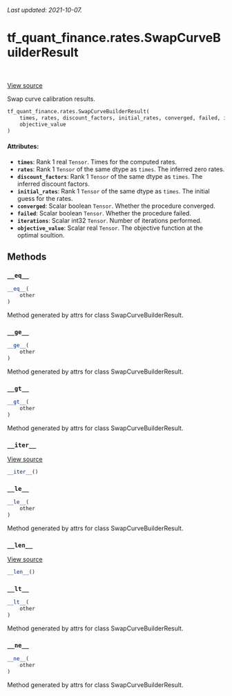 <!--
This file is generated by a tool. Do not edit directly.
For open-source contributions the docs will be updated automatically.
-->

*Last updated: 2021-10-07.*

<div itemscope itemtype="http://developers.google.com/ReferenceObject">
<meta itemprop="name" content="tf_quant_finance.rates.SwapCurveBuilderResult" />
<meta itemprop="path" content="Stable" />
<meta itemprop="property" content="__eq__"/>
<meta itemprop="property" content="__ge__"/>
<meta itemprop="property" content="__gt__"/>
<meta itemprop="property" content="__init__"/>
<meta itemprop="property" content="__iter__"/>
<meta itemprop="property" content="__le__"/>
<meta itemprop="property" content="__len__"/>
<meta itemprop="property" content="__lt__"/>
<meta itemprop="property" content="__ne__"/>
</div>

# tf_quant_finance.rates.SwapCurveBuilderResult

<!-- Insert buttons and diff -->

<table class="tfo-notebook-buttons tfo-api" align="left">
</table>

<a target="_blank" href="https://github.com/google/tf-quant-finance/blob/master/tf_quant_finance/rates/swap_curve_common.py">View source</a>



Swap curve calibration results.

```python
tf_quant_finance.rates.SwapCurveBuilderResult(
    times, rates, discount_factors, initial_rates, converged, failed, iterations,
    objective_value
)
```



<!-- Placeholder for "Used in" -->


#### Attributes:

* <b>`times`</b>: Rank 1 real `Tensor`. Times for the computed rates.
* <b>`rates`</b>: Rank 1 `Tensor` of the same dtype as `times`. The inferred zero
  rates.
* <b>`discount_factors`</b>: Rank 1 `Tensor` of the same dtype as `times`. The inferred
  discount factors.
* <b>`initial_rates`</b>: Rank 1 `Tensor` of the same dtype as `times`. The initial
  guess for the rates.
* <b>`converged`</b>: Scalar boolean `Tensor`. Whether the procedure converged.
* <b>`failed`</b>: Scalar boolean `Tensor`. Whether the procedure failed.
* <b>`iterations`</b>: Scalar int32 `Tensor`. Number of iterations performed.
* <b>`objective_value`</b>: Scalar real `Tensor`. The objective function at the optimal
  soultion.

## Methods

<h3 id="__eq__"><code>__eq__</code></h3>

```python
__eq__(
    other
)
```

Method generated by attrs for class SwapCurveBuilderResult.


<h3 id="__ge__"><code>__ge__</code></h3>

```python
__ge__(
    other
)
```

Method generated by attrs for class SwapCurveBuilderResult.


<h3 id="__gt__"><code>__gt__</code></h3>

```python
__gt__(
    other
)
```

Method generated by attrs for class SwapCurveBuilderResult.


<h3 id="__iter__"><code>__iter__</code></h3>

<a target="_blank" href="https://github.com/google/tf-quant-finance/blob/master/tf_quant_finance/utils/dataclass.py">View source</a>

```python
__iter__()
```




<h3 id="__le__"><code>__le__</code></h3>

```python
__le__(
    other
)
```

Method generated by attrs for class SwapCurveBuilderResult.


<h3 id="__len__"><code>__len__</code></h3>

<a target="_blank" href="https://github.com/google/tf-quant-finance/blob/master/tf_quant_finance/utils/dataclass.py">View source</a>

```python
__len__()
```




<h3 id="__lt__"><code>__lt__</code></h3>

```python
__lt__(
    other
)
```

Method generated by attrs for class SwapCurveBuilderResult.


<h3 id="__ne__"><code>__ne__</code></h3>

```python
__ne__(
    other
)
```

Method generated by attrs for class SwapCurveBuilderResult.




